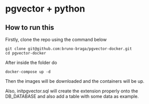 # pgvector + python

## How to run this

Firstly, clone the repo using the command below

```
git clone git@github.com:bruno-braga/pgvector-docker.git
cd pgvector-docker
```

After inside the folder do

```
docker-compose up -d
```

Then the images will be downloaded and the containers will be up.

Also, initpgvector.sql will create the extension properly onto the DB_DATABASE and also add a table with some data as example.
